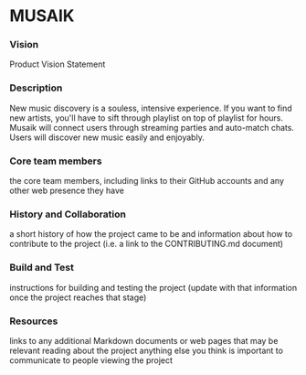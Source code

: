 # MUSAIK

### Vision
Product Vision Statement

### Description
New music discovery is a souless, intensive experience. If you want to find new artists, you'll have to sift through playlist on top of playlist for hours. Musaik will connect users through streaming parties and auto-match chats. Users will discover new music easily and enjoyably.

### Core team members
the core team members, including links to their GitHub accounts and any other web presence they have

### History and Collaboration
a short history of how the project came to be and information about how to contribute to the project (i.e. a link to the CONTRIBUTING.md document)

### Build and Test
instructions for building and testing the project (update with that information once the project reaches that stage)

### Resources
links to any additional Markdown documents or web pages that may be relevant reading about the project
anything else you think is important to communicate to people viewing the project


